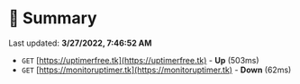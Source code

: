 # 📖 Summary
Last updated: **3/27/2022, 7:46:52 AM**

- `GET` [https://uptimerfree.tk](https://uptimerfree.tk) - **Up** (503ms)
- `GET` [https://monitoruptimer.tk](https://monitoruptimer.tk) - **Down** (62ms)
